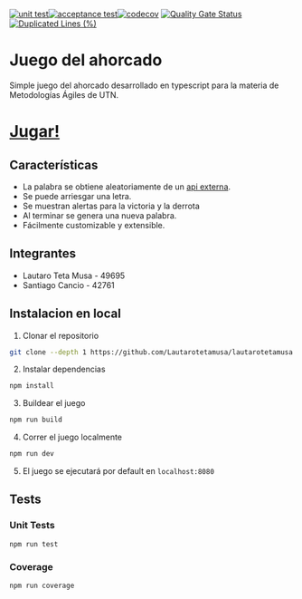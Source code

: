 [![unit test](https://github.com/Lautarotetamusa/lautarotetamusa.github.io/actions/workflows/unit-test.yaml/badge.svg)](https://github.com/Lautarotetamusa/lautarotetamusa.github.io/actions/workflows/unit-test.yaml)[![acceptance test](https://github.com/Lautarotetamusa/lautarotetamusa.github.io/actions/workflows/acceptance-test.yaml/badge.svg)](https://github.com/Lautarotetamusa/lautarotetamusa.github.io/actions/workflows/acceptance-test.yaml)[![codecov](https://codecov.io/github/Lautarotetamusa/lautarotetamusa.github.io/graph/badge.svg?token=I1GF4USBQY)](https://codecov.io/github/Lautarotetamusa/lautarotetamusa.github.io) [![Quality Gate Status](https://sonarcloud.io/api/project_badges/measure?project=Lautarotetamusa_lautarotetamusa.github.io&metric=alert_status)](https://sonarcloud.io/summary/new_code?id=Lautarotetamusa_lautarotetamusa.github.io) [![Duplicated Lines (%)](https://sonarcloud.io/api/project_badges/measure?project=Lautarotetamusa_lautarotetamusa.github.io&metric=duplicated_lines_density)](https://sonarcloud.io/summary/new_code?id=Lautarotetamusa_lautarotetamusa.github.io)

# Juego del ahorcado
Simple juego del ahorcado desarrollado en typescript para la materia de Metodologías Ágiles de UTN.

# [Jugar!](https://lautarotetamusa.github.io/front/)

## Características
- La palabra se obtiene aleatoriamente de un [api externa](https://random-word-api.herokuapp.com/word?lang=es).
- Se puede arriesgar una letra.
- Se muestran alertas para la victoria y la derrota
- Al terminar se genera una nueva palabra.
- Fácilmente customizable y extensible.

## Integrantes
* Lautaro Teta Musa - 49695
* Santiago Cancio - 42761

## Instalacion en local
1. Clonar el repositorio
```bash
git clone --depth 1 https://github.com/Lautarotetamusa/lautarotetamusa.github.io
```

2. Instalar dependencias
```bash
npm install
```

3. Buildear el juego
```bash
npm run build
```

4. Correr el juego localmente
```bash
npm run dev
```

5. El juego se ejecutará por default en `localhost:8080`

## Tests
### Unit Tests
`npm run test`

### Coverage
`npm run coverage`
